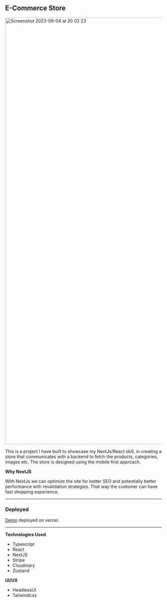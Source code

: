 


## E-Commerce Store
<img width="1370" alt="Screenshot 2023-09-04 at 20 02 23" src="https://github.com/Abed01-lab/ecommerce-store/assets/24194503/66f3588a-18a1-4321-8b0e-0a7729cdda14">

This is a project I have built to showcase my NextJs/React skill, in creating a store that communicates with a backend to fetch the products, categories, images etc. The store is designed using the mobile first approach.

**Why NextJS**

With NextJs we can optimize the site for better SEO and potentially better performance with revalidation strategies. That way the customer can have fast shopping experience.

---

### Deployed

[Demo](https://ecommerce-store-lovat-delta.vercel.app/) deployed on vercel.

---

**Technologies Used**

-   Typescript
-   React
-   NextJS
-   Stripe
-   Cloudinary
-   Zustand

**UI/UX**

-   HeadlessUI
-   Tailwindcss
